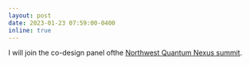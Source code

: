 ```yaml
---
layout: post
date: 2023-01-23 07:59:00-0400
inline: true
---
```


I will join the co-design panel ofthe [Northwest Quantum Nexus summit](https://nwquantum.com/northwest-quantum-nexus-summit/).
